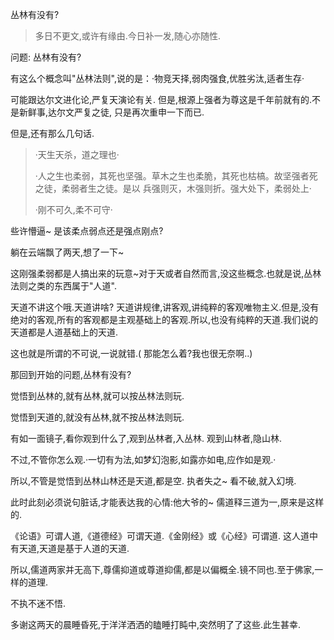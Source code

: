 丛林有没有?
>
>多日不更文,或许有缘由.今日补一发,随心亦随性.
>
问题: 丛林有没有?

有这么个概念叫"丛林法则",说的是：·物竞天择,弱肉强食,优胜劣汰,适者生存·

可能跟达尔文进化论,严复天演论有关. 但是,根源上强者为尊这是千年前就有的.不是新鲜事,达尔文严复之徒,
只是再次重申一下而已.

但是,还有那么几句话.
>·天生天杀，道之理也·
>
>·人之生也柔弱，其死也坚强。草木之生也柔脆，其死也枯槁。故坚强者死之徒，柔弱者生之徒。是以
> 兵强则灭，木强则折。强大处下，柔弱处上·
>
>·刚不可久,柔不可守·

些许懵逼~ 是该柔点弱点还是强点刚点?

躺在云端飘了两天,想了一下~

这刚强柔弱都是人搞出来的玩意~对于天或者自然而言,没这些概念.也就是说,丛林法则之类的东西属于"人道".

天道不讲这个哦.天道讲啥? 天道讲规律,讲客观,讲纯粹的客观唯物主义.但是,没有绝对的客观,所有的客观都是主观基础上的客观.所以,也没有纯粹的天道.我们说的天道都是人道基础上的天道.

这也就是所谓的不可说,一说就错.( 那能怎么着?我也很无奈啊..)

那回到开始的问题,丛林有没有? 

觉悟到丛林的,就有丛林,就可以按丛林法则玩.

觉悟到天道的,就没有丛林,就不按丛林法则玩.

有如一面镜子,看你观到什么了,观到丛林者,入丛林. 观到山林者,隐山林.

不过,不管你怎么观.·一切有为法,如梦幻泡影,如露亦如电,应作如是观.·

所以,不管是觉悟到丛林山林还是天道,都是空. 执者失之~ 看不破,就入幻境.


此时此刻必须说句脏话,才能表达我的心情:他大爷的~ 儒道释三道为一,原来是这样的.

《论语》可谓人道,《道德经》可谓天道.《金刚经》或《心经》可谓道. 这人道中有天道,天道是基于人道的天道.

所以,儒道两家并无高下,尊儒抑道或尊道抑儒,都是以偏概全.镜不同也.至于佛家,一样的道理.

不执不迷不悟.

多谢这两天的晨睡昏死,于洋洋洒洒的瞌睡打盹中,突然明了了这些.此生甚幸.